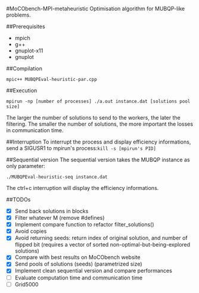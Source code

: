 #MoCObench-MPI-metaheuristic
Optimisation algorithm for MUBQP-like problems.

##Prerequisites
* mpich
* g++
* gnuplot-x11
* gnuplot

##Compilation
```
mpic++ MUBQPEval-heuristic-par.cpp
```

##Execution
```
mpirun -np [number of processes] ./a.out instance.dat [solutions pool size]
```

The larger the number of solutions to send to the workers, the later the filtering. The smaller the
number of solutions, the more important the losses in communication time.

##Interruption
To interrupt the process and display efficiency informations, send a SIGUSR1 to mpirun's process:```kill -s [mpirun's PID]```

##Sequential version
The sequential version takes the MUBQP instance as only parameter:
```
./MUBQPEval-heuristic-seq instance.dat
```

The ctrl+c interruption will display the efficiency informations.

##TODOs
- [x] Send back solutions in blocks
- [x] Filter whatever M (remove #defines)
- [x] Implement compare function to refactor filter_solutions()
- [x] Avoid copies
- [x] Avoid returning seeds: return index of original solution, and number of flipped bit (requires
	a vector of sorted non-optimal-but-being-explored solutions)
- [x] Compare with best results on MoCObench website
- [x] Send pools of solutions (seeds) (parametrized size)
- [x] Implement clean sequential version and compare performances
- [ ] Evaluate computation time and communication time
- [ ] Grid5000
